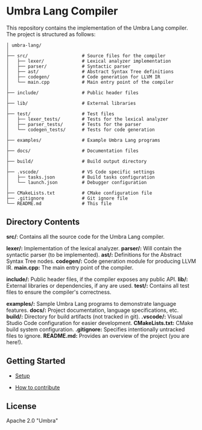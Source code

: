 # Umbra Lang Compiler
This repository contains the implementation of the Umbra Lang compiler. The project is structured as follows:

```plaintext
│ umbra-lang/
│
├── src/                    # Source files for the compiler
│   ├── lexer/              # Lexical analyzer implementation
│   ├── parser/             # Syntactic parser 
│   ├── ast/                # Abstract Syntax Tree definitions
│   ├── codegen/            # Code generation for LLVM IR
│   └── main.cpp            # Main entry point of the compiler
│
├── include/                # Public header files
│
├── lib/                    # External libraries
│
├── test/                   # Test files
│   ├── lexer_tests/        # Tests for the lexical analyzer
│   ├── parser_tests/       # Tests for the parser 
│   └── codegen_tests/      # Tests for code generation
│
├── examples/               # Example Umbra Lang programs
│
├── docs/                   # Documentation files
│
├── build/                  # Build output directory
│
├── .vscode/                # VS Code specific settings
│   ├── tasks.json          # Build tasks configuration
│   └── launch.json         # Debugger configuration
│
├── CMakeLists.txt          # CMake configuration file
├── .gitignore              # Git ignore file
└── README.md               # This file
```

## Directory Contents

**src/**: Contains all the source code for the Umbra Lang compiler.

**lexer/:** Implementation of the lexical analyzer.
**parser/:** Will contain the syntactic parser (to be implemented).
**ast/:** Definitions for the Abstract Syntax Tree nodes.
**codegen/:** Code generation module for producing LLVM IR.
**main.cpp:** The main entry point of the compiler.


**include/:** Public header files, if the compiler exposes any public API.
**lib/:** External libraries or dependencies, if any are used.
**test/:** Contains all test files to ensure the compiler's correctness.

**examples/:** Sample Umbra Lang programs to demonstrate language features.
**docs/:** Project documentation, language specifications, etc.
**build/:** Directory for build artifacts (not tracked in git).
**.vscode/:** Visual Studio Code configuration for easier development.
**CMakeLists.txt:** CMake build system configuration.
**.gitignore:** Specifies intentionally untracked files to ignore.
**README.md:** Provides an overview of the project (you are here!).

## Getting Started

- [Setup](./SETUP.md)

- [How to contribute](./HOW_TO_CONTRIBUTE.md)


## License
Apache 2.0 "Umbra" 